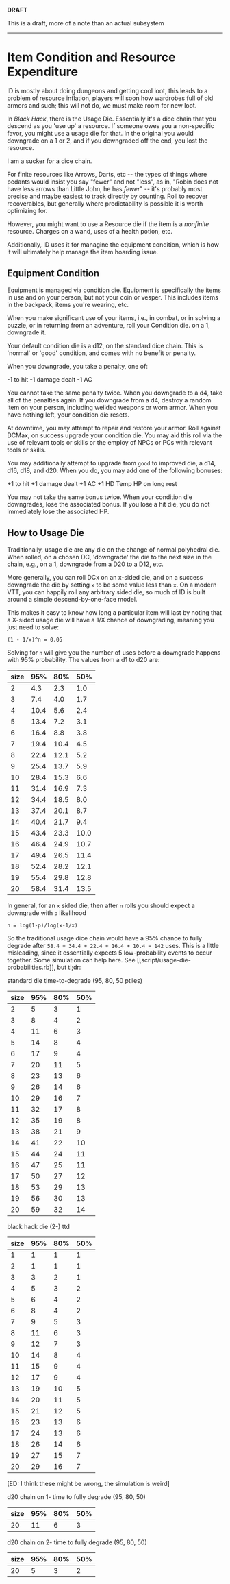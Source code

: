 __DRAFT__

This is a draft, more of a note than an actual subsystem

---------


# Item Condition and Resource Expenditure

ID is mostly about doing dungeons and getting cool loot, this leads to a problem of resource inflation, players will
soon how wardrobes full of old armors and such; this will not do, we must make room for new loot.

In _Black Hack_, there is the Usage Die. Essentially it's a dice chain that you descend as you 'use up' a resource. If
someone owes you a non-specific favor, you might use a usage die for that. In the original you would downgrade on a 1 or
2, and if you downgraded off the end, you lost the resource.

I am a sucker for a dice chain.

For finite resources like Arrows, Darts, etc -- the types of things where pedants would insist you say "fewer" and not
"less", as in, "Robin does not have less arrows than Little John, he has _fewer_" -- it's probably most precise and
maybe easiest to track directly by counting. Roll to recover recoverables, but generally where predictability is
possible it is worth optimizing for.

However, you might want to use a Resource die if the item is a _nonfinite_ resource. Charges on a wand, uses of a health
potion, etc.

Additionally, ID uses it for managine the equipment condition, which is how it will ultimately help manage the item
hoarding issue.

## Equipment Condition

Equipment is managed via condition die. Equipment is specifically the items in use and on your person, but not your coin
or vesper. This includes items in the backpack, items you're wearing, etc.

When you make significant use of your items, i.e., in combat, or in solving a puzzle, or in returning from an adventure,
roll your Condition die. on a 1, downgrade it.

Your default condition die is a d12, on the standard dice chain. This is 'normal' or 'good' condition, and comes with no
benefit or penalty.

When you downgrade, you take a penalty, one of:

-1 to hit
-1 damage dealt
-1 AC

You cannot take the same penalty twice. When you downgrade to a d4, take all of the penalties again. If you downgrade
from a d4, destroy a random item on your person, including weilded weapons or worn armor. When you have nothing left,
your condition die resets.

At downtime, you may attempt to repair and restore your armor. Roll against DCMax, on success upgrade your condition
die. You may aid this roll via the use of relevant tools or skills or the employ of NPCs or PCs with relevant tools or
skills.

You may additionally attempt to upgrade from `good` to improved die, a d14, d16, d18, and d20. When you do, you may add
one of the following bonuses:

+1 to hit
+1 damage dealt
+1 AC
+1 HD Temp HP on long rest

You may not take the same bonus twice. When your condition die downgrades, lose the associated bonus. If you lose a hit
die, you do not immediately lose the associated HP.

## How to Usage Die

Traditionally, usage die are any die on the change of normal polyhedral die. When rolled, on a chosen DC, 'downgrade'
the die to the next size in the chain, e.g., on a 1, downgrade from a D20 to a D12, etc.

More generally, you can roll DCx on an x-sided die, and on a success downgrade the die by setting `x` to be some value
less than `x`. On a modern VTT, you can happily roll any arbitrary sided die, so much of ID is built around a simple
descend-by-one-face model.

This makes it easy to know how long a particular item will last by noting that a X-sided usage die will have a 1/X
chance of downgrading, meaning you just need to solve:

    (1 - 1/x)^n = 0.05

Solving for `n` will give you the number of uses before a downgrade happens with 95% probability. The values from a d1
to d20 are:


 | size | 95%  | 80%  | 50%  |
 | ---- | ---  | ---  | ---  |
 | 2    | 4.3  | 2.3  | 1.0  |
 | 3    | 7.4  | 4.0  | 1.7  |
 | 4    | 10.4 | 5.6  | 2.4  |
 | 5    | 13.4 | 7.2  | 3.1  |
 | 6    | 16.4 | 8.8  | 3.8  |
 | 7    | 19.4 | 10.4 | 4.5  |
 | 8    | 22.4 | 12.1 | 5.2  |
 | 9    | 25.4 | 13.7 | 5.9  |
 | 10   | 28.4 | 15.3 | 6.6  |
 | 11   | 31.4 | 16.9 | 7.3  |
 | 12   | 34.4 | 18.5 | 8.0  |
 | 13   | 37.4 | 20.1 | 8.7  |
 | 14   | 40.4 | 21.7 | 9.4  |
 | 15   | 43.4 | 23.3 | 10.0 |
 | 16   | 46.4 | 24.9 | 10.7 |
 | 17   | 49.4 | 26.5 | 11.4 |
 | 18   | 52.4 | 28.2 | 12.1 |
 | 19   | 55.4 | 29.8 | 12.8 |
 | 20   | 58.4 | 31.4 | 13.5 |

In general, for an `x` sided die, then after `n` rolls you should expect a downgrade with `p` likelihood

    n = log(1-p)/log(x-1/x)

So the traditional usage dice chain would have a 95% chance to fully degrade after `58.4 + 34.4 + 22.4 + 16.4 + 10.4 =
142` uses. This is a little misleading, since it essentially expects 5 low-probability events to occur together. Some
simulation can help here. See [[script/usage-die-probabilities.rb]], but tl;dr:

standard die time-to-degrade (95, 80, 50 ptiles)

| size | 95% | 80% | 50% |
| ---- | --- | --- | --- |
| 2    | 5   | 3   | 1   |
| 3    | 8   | 4   | 2   |
| 4    | 11  | 6   | 3   |
| 5    | 14  | 8   | 4   |
| 6    | 17  | 9   | 4   |
| 7    | 20  | 11  | 5   |
| 8    | 23  | 13  | 6   |
| 9    | 26  | 14  | 6   |
| 10   | 29  | 16  | 7   |
| 11   | 32  | 17  | 8   |
| 12   | 35  | 19  | 8   |
| 13   | 38  | 21  | 9   |
| 14   | 41  | 22  | 10  |
| 15   | 44  | 24  | 11  |
| 16   | 47  | 25  | 11  |
| 17   | 50  | 27  | 12  |
| 18   | 53  | 29  | 13  |
| 19   | 56  | 30  | 13  |
| 20   | 59  | 32  | 14  |

black hack die (2-) ttd

| size | 95% | 80% | 50% |
| ---- | --- | --- | --- |
| 1    | 1   | 1   | 1   |
| 2    | 1   | 1   | 1   |
| 3    | 3   | 2   | 1   |
| 4    | 5   | 3   | 2   |
| 5    | 6   | 4   | 2   |
| 6    | 8   | 4   | 2   |
| 7    | 9   | 5   | 3   |
| 8    | 11  | 6   | 3   |
| 9    | 12  | 7   | 3   |
| 10   | 14  | 8   | 4   |
| 11   | 15  | 9   | 4   |
| 12   | 17  | 9   | 4   |
| 13   | 19  | 10  | 5   |
| 14   | 20  | 11  | 5   |
| 15   | 21  | 12  | 5   |
| 16   | 23  | 13  | 6   |
| 17   | 24  | 13  | 6   |
| 18   | 26  | 14  | 6   |
| 19   | 27  | 15  | 7   |
| 20   | 29  | 16  | 7   |

[ED: I think these might be wrong, the simulation is weird]

d20 chain on 1- time to fully degrade (95, 80, 50)

| size | 95% | 80% | 50% |
| ---- | --- | --- | --- |
| 20   | 11  | 6   | 3   |

d20 chain on 2- time to fully degrade (95, 80, 50)

| size | 95% | 80% | 50% |
| ---- | --- | --- | --- |
| 20   | 5   | 3   | 2   |



